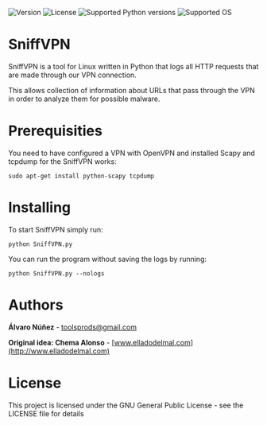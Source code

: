 ![Version](https://img.shields.io/badge/SniffVPN-0.2%20--%20Beta%20Version-red.svg?style=flat-square)
![License](https://img.shields.io/badge/license-GNU-green.svg?style=flat-square)
![Supported Python versions](https://img.shields.io/badge/python-2.7-blue.svg?style=flat-square)
![Supported OS](https://img.shields.io/badge/Supported%20OS-Linux-yellow.svg?style=flat-square)

# SniffVPN

SniffVPN is a tool for Linux written in Python that logs all HTTP requests that are made through our VPN connection.

This allows collection of information about URLs that pass through the VPN in order to analyze them for possible malware.

Prerequisities
==============

You need to have configured a VPN with OpenVPN and installed Scapy and tcpdump for the SniffVPN works:

```
sudo apt-get install python-scapy tcpdump
```

Installing
==========

To start SniffVPN simply run:

```
python SniffVPN.py
```

You can run the program without saving the logs by running:

```
python SniffVPN.py --nologs
```

Authors
=======

**Álvaro Núñez** - <toolsprods@gmail.com>

**Original idea: Chema Alonso** - [www.elladodelmal.com](http://www.elladodelmal.com)

License
=======

This project is licensed under the GNU General Public License - see the LICENSE file for details
